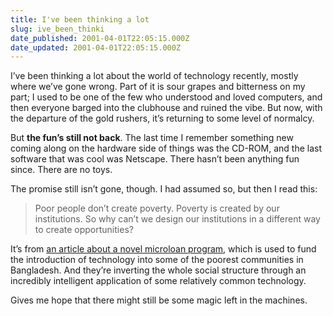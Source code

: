 ```yaml
---
title: I've been thinking a lot
slug: ive_been_thinki
date_published: 2001-04-01T22:05:15.000Z
date_updated: 2001-04-01T22:05:15.000Z
---
```


I’ve been thinking a lot about the world of technology recently, mostly where we’ve gone wrong. Part of it is sour grapes and bitterness on my part; I used to be one of the few who understood and loved computers, and then everyone barged into the clubhouse and ruined the vibe. But now, with the departure of the gold rushers, it’s returning to some level of normalcy.

But **the fun’s still not back**. The last time I remember something new coming along on the hardware side of things was the CD-ROM, and the last software that was cool was Netscape. There hasn’t been anything fun since. There are no toys.

The promise still isn’t gone, though. I had assumed so, but then I read this:

> Poor people don’t create poverty. Poverty is created by our institutions. So why can’t we design our institutions in a different way to create opportunities?

It’s from [an article about a novel microloan program](http://www.infoworld.com/articles/op/xml/01/04/02/010402opwireless.xml), which is used to fund the introduction of technology into some of the poorest communities in Bangladesh. And they’re inverting the whole social structure through an incredibly intelligent application of some relatively common technology.

Gives me hope that there might still be some magic left in the machines.

